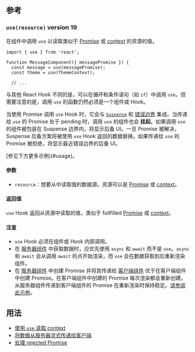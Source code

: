 ## 参考

### `use(resource)` version 19

在组件中调用 `use` 以读取类似于 [Promise](https://developer.mozilla.org/zh-CN/docs/Web/JavaScript/Reference/Global_Objects/Promise) 或 [context](https://react.docschina.org/learn/passing-data-deeply-with-context) 的资源的值。

```
import { use } from 'react';

function MessageComponent({ messagePromise }) {
  const message = use(messagePromise);
  const theme = use(ThemeContext);

  // ...
```

与其他 React Hook 不同的是，可以在循环和条件语句（如 `if`）中调用 `use`。但需要注意的是，调用 `use` 的函数仍然必须是一个组件或 Hook。

当使用 Promise 调用 `use` Hook 时，它会与 [`Suspense`](https://react.docschina.org/reference/react/Suspense) 和 [错误边界](https://react.docschina.org/reference/react/Component#catching-rendering-errors-with-an-error-boundary) 集成。当传递给 `use` 的 Promise 处于 pending 时，调用 `use` 的组件也会 **挂起**。如果调用 `use` 的组件被包装在 Suspense 边界内，将显示后备 UI。一旦 Promise 被解决，Suspense 后备方案将被使用 `use` Hook 返回的数据替换。如果传递给 `use` 的 Promise 被拒绝，将显示最近错误边界的后备 UI。

[参见下方更多示例)(#usage)。

#### 参数

- `resource`：想要从中读取值的数据源。资源可以是 [Promise](https://developer.mozilla.org/zh-CN/docs/Web/JavaScript/Reference/Global_Objects/Promise) 或 [context](https://react.docschina.org/learn/passing-data-deeply-with-context)。

#### 返回值

`use` Hook 返回从资源中读取的值，类似于 fullfilled [Promise](https://developer.mozilla.org/zh-CN/docs/Web/JavaScript/Reference/Global_Objects/Promise) 或 [context](https://react.docschina.org/learn/passing-data-deeply-with-context)。

#### 注意

- `use` Hook 必须在组件或 Hook 内部调用。
- 在 [服务器组件](https://react.docschina.org/reference/react/use-server) 中获取数据时，应优先使用 `async` 和 `await` 而不是 `use`。`async` 和 `await` 会从调用 `await` 的点开始渲染，而 `use` 会在数据获取到后重新渲染组件。
- 在 [服务器组件](https://react.docschina.org/reference/react/use-server) 中创建 Promise 并将其传递给 [客户端组件](https://react.docschina.org/reference/react/use-client) 优于在客户端组件中创建 Promise。在客户端组件中创建的 Promise 每次渲染都会重新创建。从服务器组件传递到客户端组件的 Promise 在重新渲染时保持稳定。[请参阅此示例](https://react.docschina.org/reference/react/use#streaming-data-from-server-to-client)。

## 用法

- [使用 `use` 读取 context](https://react.docschina.org/reference/react/use#reading-context-with-use)
- [将数据从服务器流式传递给客户端](https://react.docschina.org/reference/react/use#streaming-data-from-server-to-client)
- [处理 rejected Promise](https://react.docschina.org/reference/react/use#dealing-with-rejected-promises)
